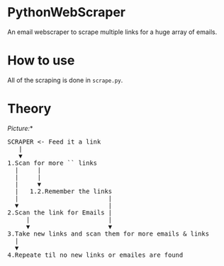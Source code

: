 # PythonWebScraper

An email webscraper to scrape multiple links for a huge array of emails.

# How to use 

All of the scraping is done in `scrape.py`. 

# Theory

*Picture:**
<pre>
SCRAPER <- Feed it a link
   |
   ▼
1.Scan for more `<a>` links
  |     |
  |     |
  |     ▼
  |   1.2.Remember the links   
  |                        |
  ▼                        | 
2.Scan the link for Emails |
     |                     |
     ▼                     ▼
3.Take new links and scan them for more emails & links 
  |
  ▼
4.Repeate til no new links or emailes are found
</pre>
